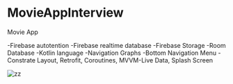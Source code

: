 # MovieAppInterview

Movie App

-Firebase autotention -Firebase realtime database -Firebase Storage -Room Database -Kotlin language -Navigation Graphs -Bottom Navigation Menu -Constrate Layout, Retrofit, Coroutines, MVVM-Live Data, Splash Screen

![zz](https://user-images.githubusercontent.com/89164849/148711244-9ede2d89-5998-4a38-8d11-26cff38e180c.jpg)



